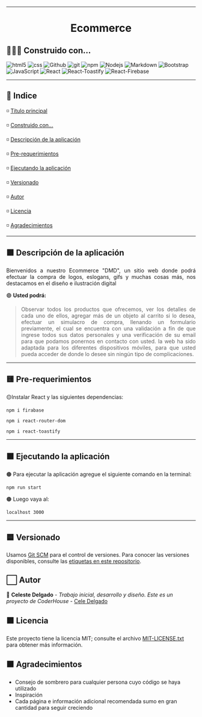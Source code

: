 
----------------------------
<!-- 
Descripción de su proyecto;
funcionalidades;
Cómo pueden usarlo los usuarios;
Donde los usuarios pueden encontrar ayuda sobre su proyecto;
Autores del proyecto.

o tambien:
Título e imagen de portada;
Insignias;
Índice;
Descripción del Proyecto;
Estado del proyecto;
Demostración de funciones y aplicaciones;
Acceso al Proyecto;
Tecnologías utilizadas;
Personas Contribuyentes;
Personas Desarrolladoras del Proyecto;
Licencia.
Fecha de la última versión del proyecto: Agosto.
-->
<div id="titulo">
<h1 align="center">
  <p align="center">   Ecommerce  </p>
  
</h1>
</div>

<p align="center">
  
  <div id="construido">

## 👩‍💼🔧 Construido con...

  <img alt="html5" src="https://img.shields.io/badge/-HTML5-E34F26?style=flat-square&logo=html5&logoColor=white" />
  <img alt="css" src="https://img.shields.io/badge/-CSS-1572B6?style=flat-square&logo=css3&logoColor=white" />
  <img alt="Github" src="https://img.shields.io/badge/-GitHub-2088FF?style=flat-square&logo=github-actions&logoColor=white" />
  <img alt="git" src="https://img.shields.io/badge/-Git-F05032?style=flat-square&logo=git&logoColor=white" />
  <img alt="npm" src="https://img.shields.io/badge/-NPM-CB3837?style=flat-square&logo=npm&logoColor=white" />
  <img alt="Nodejs" src="https://img.shields.io/badge/-Node.js-43853d?style=flat-square&logo=nodedotjs&logoColor=white" />
  <img alt="Markdown" src="https://img.shields.io/badge/Markdown-000000?style=for-the-badge&logo=markdown&logoColor=white"/>
  <img alt="Bootstrap" src="https://img.shields.io/badge/Bootstrap-563D7C?style=for-the-badge&logo=bootstrap&logoColor=white"/>
  <img alt="JavaScript" src="https://img.shields.io/badge/javascript-%23323330.svg?style=for-the-badge&logo=javascript&logoColor=%23F7DF1E">
  <img alt="React" src="https://img.shields.io/badge/react-%2320232a.svg?style=for-the-badge&logo=react&logoColor=%2361DAFB">
  <img alt="React-Toastify" src="https://img.shields.io/badge/react-toastify-pink">
  <img alt="React-Firebase" src="https://img.shields.io/badge/react-firebase-yellow"> 
  
  </div>
</p>

----------------


## 🔘 Indice 

◽ [Título principal](#titulo)

◽ [Construido con...](#construido)

◽ [Descripción de la aplicación](#descripcion)

◽ [Pre-requerimientos](#preRequerimientos)

◽ [Ejecutando la aplicación](#ejecutandoApp)

◽ [Versionado](#versionado)

◽ [Autor](#autor)

◽ [Licencia](#licencia)

◽ [Agradecimientos](#agradecimientos)

---------------------
<div align="justify" id="descripcion"> 

## 🟪 Descripción de la aplicación

Bienvenidos a nuestro Ecommerce "DMD", un sitio web donde podrá efectuar la compra de logos, eslogans, gifs y muchas cosas más, nos destacamos en el diseño e ilustración digital

🟣 **Usted podrá:**

> Observar todos los productos que ofrecemos, ver los detalles de cada uno de ellos, agregar más de un objeto al carrito si lo desea, efectuar un simulacro de compra, llenando un formulario previamente, el cual se encuentra con una validación a fín de que ingrese todos sus datos personales y una verificación de su email para que podamos ponernos en contacto con usted. la web ha sido adaptada para los diferentes dispositivos móviles, para que usted pueda acceder de donde lo desee sin ningún tipo de complicaciones.


</div>

------
<div id="preRequerimientos">

## 🟨 Pre-requerimientos


<p align="justify">
  
🟡Instalar React y las siguientes dependencias:

```
npm i firabase
```
```
npm i react-router-dom 
```
```
npm i react-toastify
```

</p>
</div>

----------
<div align="justify" id="ejecutandoApp">

## 🟫 Ejecutando la aplicación

🟤 Para ejecutar la aplicación agregue el siguiente comando en la terminal:

```
npm run start
```
🟤 Luego vaya al:
```
localhost 3000
```

</div>

---------------------


<div id="versionado">

## 🟦 Versionado

Usamos [Git SCM](https://git-scm.com/) para el control de versiones. Para conocer las versiones disponibles, consulte las [etiquetas en este repositorio](https://github.com/CeleDelgado/).

</div>

<div id="autor">

## ⬜ Autor

🔲 **Celeste Delgado** - *Trabajo inicial, desarrollo y diseño. Este es un proyecto de CoderHouse* - [Cele Delgado](https://github.com/CeleDelgado/aplicacion)

</div>

<div id="licencia">

## ⬛ Licencia

Este proyecto tiene la licencia MIT; consulte el archivo [MIT-LICENSE.txt](MIT-LICENSE.txt) para obtener más información.

</div>

<div id="agradecimientos">

## 🟧 Agradecimientos

* Consejo de sombrero para cualquier persona cuyo código se haya utilizado
* Inspiración
* Cada página e información adicional recomendada sumo en gran cantidad para seguir creciendo

</div>
